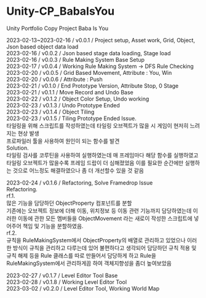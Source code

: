 # Unity-CP_BabaIsYou
Unity Portfolio Copy Project Baba Is You         

2023-02-13~2023-02-16 / v0.0.1 / Project setup, Asset work, Grid, Object, Json based object data load     
2023-02-16 / v0.0.2 / Json based stage data loading, Stage load         
2023-02-16 / v0.0.3 / Rule Making System Base Setup   
2023-02-17 / v0.0.4 / Working Rule Making System -> DFS Rule Checking   
2023-02-20 / v0.0.5 / Grid Based Movement, Attribute : You, Win    
2023-02-20 / v0.0.6 / Attribute : Push  
2023-02-21 / v0.1.0 / End Prototype Version, Attribute Stop, 0 Stage   
2023-02-21 / v0.1.1 / Move Record and Undo Base       
2023-02-22 / v0.1.2 / Object Color Setup, Undo working       
2023-02-23 / v0.1.3 / Undo Prototype Ended      
2023-02-23 / v0.1.4 / Object Tiling     
2023-02-23 / v0.1.5 / Tiling Prototype Ended 
Issue.           
타일링을 위해 스크립트를 작성하였는데 타일링 오브젝트가 많을 시 게임이 현저히 느려지는 현상 발생              
프로파일러 툴을 사용하여 원인이 되는 함수를 발견        
Solution.         
타일링 검사를 코루틴을 사용하여 실행하였는데 매 프레임마다 해당 함수를 실행하였고 타일링 오브젝트가 많을수록 프레임 드랍이 더 심해졌었음 이를 필요한 순간에만 실행하는 것으로 어느정도 해결하였으나 좀 더 개선할수 있을 것 같음        

2023-02-24 / v0.1.6 / Refactoring, Solve Framedrop Issue  
Refactoring.    
rf.1.           
많은 기능을 담당하던 ObjectProperty 컴포넌트를 분할     
기존에는 오브젝트 정보에 더해 이동, 위치정보 등 이동 관련 기능까지 담당하였는데 이러한 이동에 관한 모든 멤버들을 ObjectMovement 라는 새로이 작성한 스크립트에 넣어주어 책임 및 기능을 분할하였음.       
rf.2.               
규칙을 RuleMakingSystem에서 ObjectProperty의 배열로 관리하고 있었으나 이러한 방식이 규칙을 관리하고 다루는데 있어 불편하다고 생각되어 담당하던 규칙 적용 및 규칙 해제 등을 Rule 클래스를 따로 만들어서 담당하게 하고 Rule을 RuleMakingSystem에서 관리하게끔 하여 객체지향성을 좀더 높여보았음        

2023-02-27 / v0.1.7 / Level Editor Tool Base     
2023-02-28 / v0.1.8 / Working Level Editor Tool                  
2023-03-02 / v0.2.0 / Level Editor Tool, Working World Map                       

